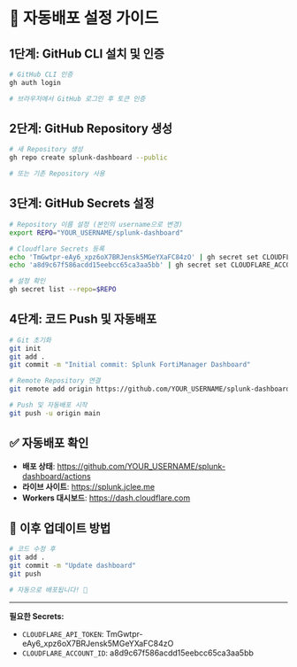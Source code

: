 # 🚀 자동배포 설정 가이드

## 1단계: GitHub CLI 설치 및 인증

```bash
# GitHub CLI 인증
gh auth login

# 브라우저에서 GitHub 로그인 후 토큰 인증
```

## 2단계: GitHub Repository 생성

```bash
# 새 Repository 생성
gh repo create splunk-dashboard --public

# 또는 기존 Repository 사용
```

## 3단계: GitHub Secrets 설정

```bash
# Repository 이름 설정 (본인의 username으로 변경)
export REPO="YOUR_USERNAME/splunk-dashboard"

# Cloudflare Secrets 등록
echo 'TmGwtpr-eAy6_xpz6oX7BRJensk5MGeYXaFC84zO' | gh secret set CLOUDFLARE_API_TOKEN --repo=$REPO
echo 'a8d9c67f586acdd15eebcc65ca3aa5bb' | gh secret set CLOUDFLARE_ACCOUNT_ID --repo=$REPO

# 설정 확인
gh secret list --repo=$REPO
```

## 4단계: 코드 Push 및 자동배포

```bash
# Git 초기화
git init
git add .
git commit -m "Initial commit: Splunk FortiManager Dashboard"

# Remote Repository 연결
git remote add origin https://github.com/YOUR_USERNAME/splunk-dashboard.git

# Push 및 자동배포 시작
git push -u origin main
```

## ✅ 자동배포 확인

- **배포 상태**: https://github.com/YOUR_USERNAME/splunk-dashboard/actions
- **라이브 사이트**: https://splunk.jclee.me
- **Workers 대시보드**: https://dash.cloudflare.com

## 🔄 이후 업데이트 방법

```bash
# 코드 수정 후
git add .
git commit -m "Update dashboard"
git push

# 자동으로 배포됩니다! 🎉
```

---

**필요한 Secrets:**
- `CLOUDFLARE_API_TOKEN`: TmGwtpr-eAy6_xpz6oX7BRJensk5MGeYXaFC84zO
- `CLOUDFLARE_ACCOUNT_ID`: a8d9c67f586acdd15eebcc65ca3aa5bb